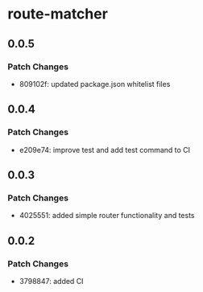 # route-matcher

## 0.0.5

### Patch Changes

- 809102f: updated package.json whitelist files

## 0.0.4

### Patch Changes

- e209e74: improve test and add test command to CI

## 0.0.3

### Patch Changes

- 4025551: added simple router functionality and tests

## 0.0.2

### Patch Changes

- 3798847: added CI
